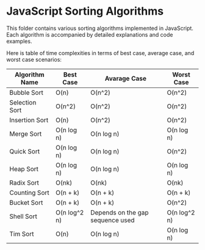 # JavaScript Sorting Algorithms

This folder contains various sorting algorithms implemented in JavaScript. Each algorithm is accompanied by detailed explanations and code examples.

Here is table of time complexities in terms of best case, average case, and worst case scenarios:

| Algorithm Name | Best Case    | Avarage Case                     | Worst Case   |
| -------------- | ------------ | -------------------------------- | ------------ |
| Bubble Sort    | O(n)         | O(n^2)                           | O(n^2)       |
| Selection Sort | O(n^2)       | O(n^2)                           | O(n^2)       |
| Insertion Sort | O(n)         | O(n^2)                           | O(n^2)       |
| Merge Sort     | O(n log n)   | O(n log n)                       | O(n log n)   |
| Quick Sort     | O(n log n)   | O(n log n)                       | O(n^2)       |
| Heap Sort      | O(n log n)   | O(n log n)                       | O(n log n)   |
| Radix Sort     | O(nk)        | O(nk)                            | O(nk)        |
| Counting Sort  | O(n + k)     | O(n + k)                         | O(n + k)     |
| Bucket Sort    | O(n + k)     | O(n + k)                         | O(n^2)       |
| Shell Sort     | O(n log^2 n) | Depends on the gap sequence used | O(n log^2 n) |
| Tim Sort       | O(n)         | O(n log n)                       | O(n log n)   |